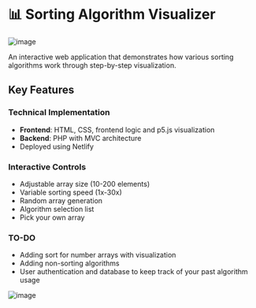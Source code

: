 # 📊 Sorting Algorithm Visualizer

![image](https://github.com/user-attachments/assets/66d7baea-f462-4bfc-8986-e694c7946b86)

An interactive web application that demonstrates how various sorting algorithms work through step-by-step visualization.

## Key Features

### Technical Implementation
- **Frontend**: HTML, CSS, frontend logic and p5.js visualization
- **Backend**: PHP with MVC architecture
- Deployed using Netlify

###  Interactive Controls
- Adjustable array size (10-200 elements)
- Variable sorting speed (1x-30x)
- Random array generation
- Algorithm selection list
- Pick your own array
  
 ###  TO-DO
- Adding sort for number arrays with visualization
- Adding non-sorting algorithms
- User authentication and database to keep track of your past algorithm usage
  
![image](https://github.com/user-attachments/assets/e8c7df04-4c49-475c-8cb9-ddebd41fcd7a)


